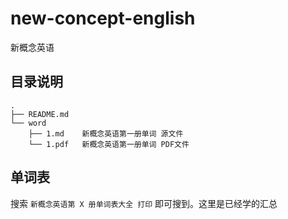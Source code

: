 # new-concept-english

新概念英语

## 目录说明

```
.
├── README.md
└── word
    ├── 1.md    新概念英语第一册单词 源文件
    └── 1.pdf   新概念英语第一册单词 PDF文件
```

## 单词表

搜索 `新概念英语第 X 册单词表大全 打印` 即可搜到。这里是已经学的汇总
